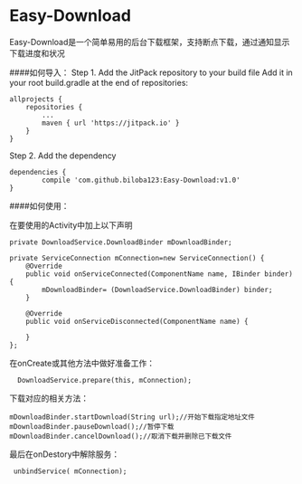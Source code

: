 # Easy-Download
Easy-Download是一个简单易用的后台下载框架，支持断点下载，通过通知显示下载进度和状况

####如何导入：
Step 1. Add the JitPack repository to your build file
Add it in your root build.gradle at the end of repositories:

	allprojects {
		repositories {
			...
			maven { url 'https://jitpack.io' }
		}
	}
  
Step 2. Add the dependency

	dependencies {
	        compile 'com.github.biloba123:Easy-Download:v1.0'
	}
  
####如何使用：
 
 在要使用的Activity中加上以下声明
 
    private DownloadService.DownloadBinder mDownloadBinder;
    
    private ServiceConnection mConnection=new ServiceConnection() {
        @Override
        public void onServiceConnected(ComponentName name, IBinder binder) {
            mDownloadBinder= (DownloadService.DownloadBinder) binder;
        }

        @Override
        public void onServiceDisconnected(ComponentName name) {

        }
    };
    
  在onCreate或其他方法中做好准备工作：
  
      DownloadService.prepare(this, mConnection);
      
  下载对应的相关方法：
  
    mDownloadBinder.startDownload(String url);//开始下载指定地址文件
    mDownloadBinder.pauseDownload();//暂停下载
    mDownloadBinder.cancelDownload();//取消下载并删除已下载文件
    
   最后在onDestory中解除服务：
   
     unbindService( mConnection);
  
